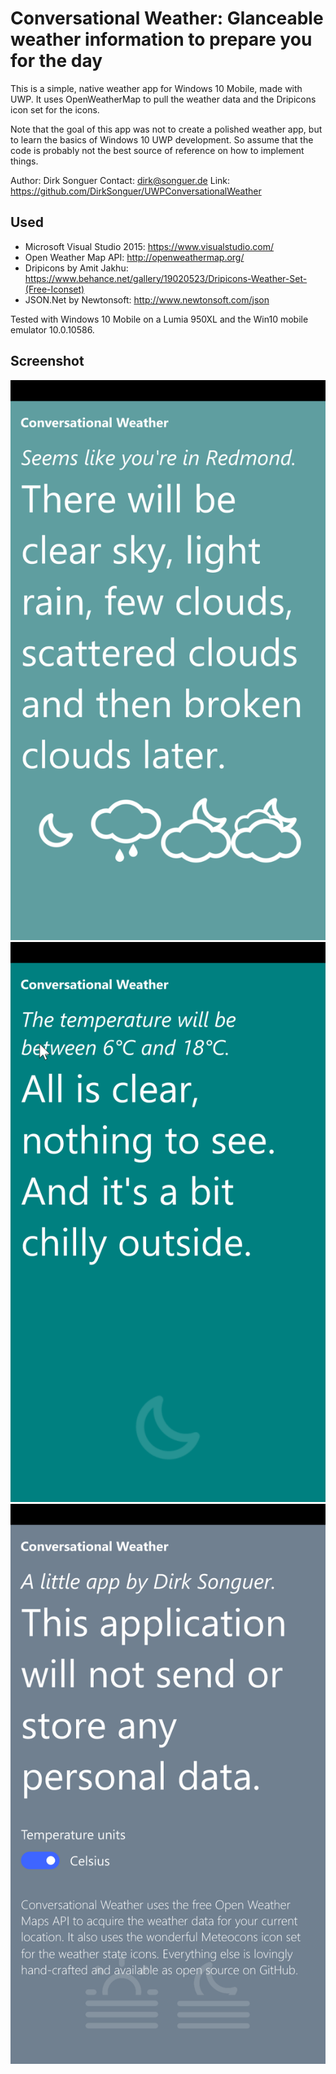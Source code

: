 # Conversational Weather: Glanceable weather information to prepare you for the day

This is a simple, native weather app for Windows 10 Mobile, made with UWP.
It uses OpenWeatherMap to pull the weather data and the Dripicons icon
set for the icons.

Note that the goal of this app was not to create a polished weather app, but to
learn the basics of Windows 10 UWP development. So assume that the code is probably
not the best source of reference on how to implement things.

Author: Dirk Songuer
Contact: dirk@songuer.de
Link: https://github.com/DirkSonguer/UWPConversationalWeather

## Used

- Microsoft Visual Studio 2015: https://www.visualstudio.com/
- Open Weather Map API: http://openweathermap.org/
- Dripicons by Amit Jakhu: https://www.behance.net/gallery/19020523/Dripicons-Weather-Set-(Free-Iconset)
- JSON.Net by Newtonsoft: http://www.newtonsoft.com/json

Tested with Windows 10 Mobile on a Lumia 950XL and the Win10 mobile emulator 10.0.10586.

## Screenshot

![alt text](https://github.com/DirkSonguer/UWPConversationalWeather/blob/master/conversationalweather_main.png "Conversational Weather main page")
![alt text](https://github.com/DirkSonguer/UWPConversationalWeather/blob/master/conversationalweather_temperature.png "Conversational Weather temperature page")
![alt text](https://github.com/DirkSonguer/UWPConversationalWeather/blob/master/conversationalweather_about.png "Conversational Weather about page")
